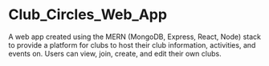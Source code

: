 # Club_Circles_Web_App
A web app created using the MERN (MongoDB, Express, React, Node) stack to provide a platform for clubs to host their club information, activities, and events on. Users can view, join, create, and edit their own clubs.
